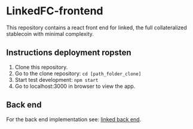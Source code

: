 # LinkedFC-frontend
This repository contains a react front end for linked, the full collateralized stablecoin with minimal complexity.

## Instructions deployment ropsten
1. Clone this repository.
2. Go to the clone repository: `cd [path_folder_clone]`
3. Start test development: `npm start`
4. Go to localhost:3000 in browser to view the app.

## Back end
For the back end implementation see: [linked back end](https://github.com/keviinfoes/LinkedFC_backend).

